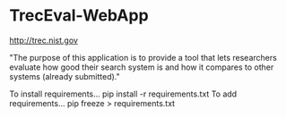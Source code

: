 # TrecEval-WebApp

http://trec.nist.gov

"The purpose of this application is to provide a tool that lets researchers evaluate how good their search system is and how it compares to other systems (already submitted)."


To install requirements… pip install -r requirements.txt
To add requirements… pip freeze > requirements.txt
